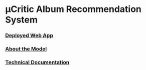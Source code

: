 # μCritic Album Recommendation System

### [Deployed Web App](https://michaeldarr.github.io/MuCritic_App/)

### [About the Model](https://michaeldarr.github.io/MuCritic_App/#/about)

### [Technical Documentation](https://michaeldarr.github.io/MuCritic)
